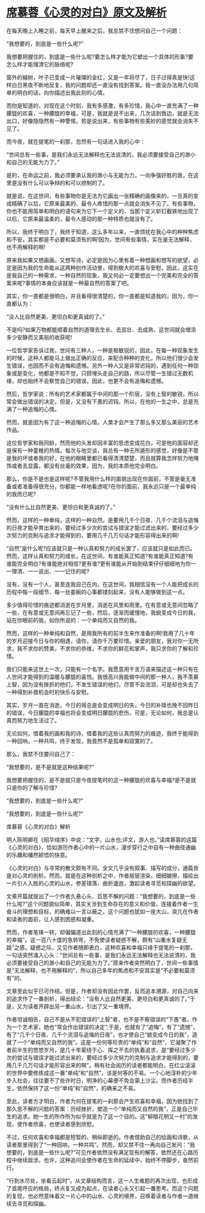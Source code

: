 # [席慕蓉《心灵的对白》原文及解析](https://www.vrrw.net/wx/8676.html)

在每天晚上入睡之前，每天早上醒来之后，我总禁不住想问自己一个问题：

“我想要的，到底是一些什么呢?”

我想要把握住的，到底是一些什么呢?要怎么样才能为它塑出一个具体的形象?要怎么样才能理清它的脉络呢?

窗外的槭树，叶子已变成一片璀璨的金红，又是一年将尽了，日子过得真是快!这样白日黑夜不断地反复，我的问题却还一直没有找到答案。我一直没办法用几句简单的明白的话，向你描述出我此刻的心情。

而你是知道的，对现在这个时刻，我有多感激，有多珍惜，我心中一直充满了一种朦胧的欢喜，一种朦胧的幸福，可是，我就是说不出来，几次话到唇边，就是无法出口，好像隐隐然有一种警惕，若是说出来，有些事物有些美妙的感觉就会消失不见了。



而今夜，就在提笔的一刹那，忽然有一句话进入我的心中：

“世间总有一些事，是我们永远无法解释也无法说清的，我必须要接受自己的渺小和自己的无能为力了。”

是的，在命运之前，我必须要承认我的渺小与无能为力，一向争强好胜的我，在这里是没有什么可以争辩的和可以控制的了。

就是说，在这世间，有些事物你是无法为它画出一张精确的画像来的，一旦真的变成精确了以后，它原来最美的、最令人疼惜的那一点就会消失不见了。有些事物，你也不能用简单和明白的语句来为它下一个定义的，当那个定义斩钉截铁地出现了以后，它原来最温柔的，最令人感动的那一种特质也就没有了。

所以，我终于明白了，我终于知道，这么多年以来，一直烦扰在我心中的种种焦虑和不安，其实都是不必要和莫须有的啊!因为，世间有些事情，实在是无法解释，也不用解释的啊!

原来我如果又想画画，又想写诗，必定是因为心里有着一种想画和想写的欲望，必定是因为我的生命能从这两种创作活动里，得到极大的欢喜与安慰，因此，这实在是我自己的一种需求，一种自然的现象，我又何必一定要想出一个完美和完全的答案来呢?事情的本身应该就是一种最自然的答案了吧。

其实，你一直都是很明白，并且看得很清楚的，你一直都是知道我的，因为，你一直都认为：

“没人比自然更美、更坦白和更真诚的了。”

不是吗?如果万物都能顺着自然的道理去生长、去茁壮、去成熟，这世间就会增添多少安静而又美丽的收获呢!

一位哲学家告诉过我，世间有三种人，一种是极敏锐的，因此，在每一种现象发生的时候，这种人都能马上做出正确的反应，来配合种种的变化，所以他们很少会发生错误，也因而不会有追悔和遗憾。另外一种人又是非常迟钝的，遇到任何一种现象或是变化，他都是不知不觉，只顾埋头走自己的路，所以尽管一生错过无数机缘，却也始终不会察觉自己的错误，因此，也更不会有追悔和遗憾。

然后，哲学家说：所有的艺术家都属于中间的那一个阶层，没有上智的敏锐，所以常会做出错误的决定。但是，又没有下愚的迟钝，所以，在他的一生之中，总是充满了一种追悔的心情。

然而，就是因为有了这一种追悔的心情，人类才会产生了那么多又那么美丽的艺术作品。

这位哲学家和我同龄，然而他的头发却因丰富的思虑变成花白，可是他的面容却还是保有一种童稚的热情。每次与他交谈，我总有一种无所遁形的感觉，好像是不管是我的坏或者我的好，在他的眼睛里都已看得清清楚楚，而且就算我怎样努力地掩饰或者去显露，都没有丝毫的效果，因为，我的本质他完全明白。

那么，你是不是也是这样呢?不管我用什么样的面貌出现在你面前，不管是毫无准备或者准备得很充分，你都能一样地看透呢?在你的面前，我永远只是一个最单纯的我而已呢?

“没有什么比自然更美、更坦白和更真诚的了。”

然而，这样的一种单纯，这样的一种自然。是要用几千个日夜、几千个流泪与追悔的日夜才能孕育出来的，要经过多少次的尝试与错误才能过滤出来的，要经过多少次努力的克制与追求才能得到的，要用几千几万句话才能形容得出来的啊!

“自然”是什么呢?应该就只是一种认真和努力的成长罢了，应该就只是如此而已。然而，这样认真和努力的成长，在这世间，有谁能真正知道?有谁能真正知道?有谁能完全明白?有谁能绝对相信?更有谁?更有谁能从开始到结束仔仔细细地为你一一理清、一一说出、一一记住的呢?

没有，没有一个人，甚至连我自己在内，在这世间，我相信没有一个人能把成长的历程中每一段细节、每一丝委婉的心事都镂刻起来，没有人能够做到这一点。

多少值得珍惜的痕迹都消逝在岁月里，消逝在风里和雨里。在有意或无意间忽略了一些，在有意或无意间再忘记了一些，然后，逐渐而缓慢地，我蜕变成今日的我，站在你眼前的我，如你所说的：一个单纯而又自然的我。

然而，这样的一种单纯和自然，是用我所有的前半生来作准备的啊!我用了几十年的岁月迎接今日与你的相遇，请你，请你千万要珍惜。亲爱的朋友，我对你一无所求，我不求你的赞美，不求你的恭维，不求你的鲜花和掌声，我只求你的了解和珍惜。

我们只能来这世上一次，只能有一个名字。我愿意用千言万语来描述这一种只有在人世间才能得到的温暖与朦胧的喜悦。我很高兴我能做中间的那一种人，我不羡慕上智，因为没有挫折的他们，不发生错误的他们，尽管不会流泪，可是却也失去了一种得到补救机会时的快乐与安慰。

其实，岁月一直在消逝，今日的得总是会变成明日的失，今日的补赎也挽不回昨日的错误，今日朦胧的幸福也将会变成明日朦胧的悲伤，可是，无论如何，我总是认真而努力地生活过了。

无论如何，借着我的画和我的诗，借着我的这些认真而努力的痕迹，我终于能得到一种回响，一种共鸣，终于发现，我竟然不是孤单和寂寞的了。

那么，我禁不住要问自己了：

“我想要的，是不是就是这种结果呢?”

我想要把握住的，是不是就只是今夜提笔时的这一种朦胧的欢喜与幸福?是不是就只是你的了解与珍惜?

“我想要的，到底是一些什么呢?”

“我想要的，到底是一些什么呢?”

席慕蓉《心灵的对白》解析

明人陈明卿在《昭华琯序》中说：“文字，山水也;评文，游人也。”读席慕蓉的这篇《心灵的对白》，恰如游历作者心中的一片山水，漫步穿行之中自有一种曲径通幽的乐趣和幡然颖悟的快意。

《心灵的对白》与寻常的散文颇有不同。全文几乎没有叙事、描写的成分，通篇皆是对心灵的剖析。然而，就是在这种剖析之中，作者层层渲染，细细皴擦，描绘出一片引人入胜的心灵的山水，参差错落，曲折逶迤，激起读者寻觅和探幽的欲望。

文章开篇就提出了一个作者久悬心头、百思不解的问题：“我想要的，到底是一些什么呢?”这个问题貌似简单，其实关涉到生命存在的意义和价值，连接着作者一生奋斗的理想和目标，的确难以一言以蔽之。这个问题也犹如一座大山，突兀在作者和读者的面前，让人感到困惑和凝重。

然而，作者笔锋一转，却偏偏道出此刻的心情充满了“一种朦胧的欢喜，一种朦胧的幸福”。这一百八十度的急转弯，不免使读者疑惑不解，颇有“山重水复疑无路”之感。疑惑之际，又见作者随即表白，这种欢喜和幸福只缘于提笔的一刹那，一句话突然涌入心头：“世间总有一些事，是我们永远无法解释也无法说清的，我必须要接受自己的渺小和自己的无能为力了。”原来作者突然明白了，世间一些事情是“无法解释，也不用解释的”，所以自己多年的焦虑和不安其实是“不必要和莫须有”的。

文章至此似乎已可作结。但是，作者却没有因此作罢，反而追本溯源，对自己向来的追求作了一番剖析，得出结论：“没有人比自然更美、更坦白和更真诚的了。”于是，又为读者开辟出另一重山水，引出了又一重境界。

作者坦诚相告，自己不是从不犯错误的“上智”者，也不是不察错误的“下愚”者。作为一个艺术家，她也“常会作出错误的决定”;于是，也就有了“追悔”，有了“遗憾”，有了“几千个日夜、几千个流泪与追悔的日夜”，也才使自己“蜕变成今日的我”，造就了一个“单纯而又自然的我”。这是一份何等珍贵的“单纯”和“自然”，它凝聚了作者前半生的悠悠岁月，是几十年萦绕于心、挥之不去的执着追求，是“要经过多少次的尝试与错误才能过滤出来的，要经过多少次努力的克制与追求才能得到的，要用几千几万句话才能形容出来的啊”。稍有社会阅历的读者都能明白，在红尘滚滚的世界中要修炼成这一番“单纯”和“自然”，该是何等的不易。一个心地淳朴的少年步入社会，往往要不了些许时日，明净的心幕便不免会蒙上沙尘。而作者历经半生，依然保持了这一份“单纯”和“自然”，的确来之不易。

至此，读者方才明白，作者为何在提笔的一刹那会产生欢喜和幸福，因为她找到了那久思不解的问题的答案：历经挫折，塑造一个“单纯而又自然的我”，正是自己毕生的追求。她一生的所作所为似乎就是为了这一个目的。这“柳暗花明又一村”的发现，使作者欣喜，也使读者感到欣慰。

不过，任何欢喜和幸福都是短暂的、稍纵即逝的。作者借助自己的绘画和诗歌，从读者那里得到了“一种回响，一种共鸣”。然而，却又禁不住一再向自己发问：“我想要的，到底是一些什么呢?”可见作者依然没有满足现有的解答，依然还在心路历程中继续跋涉。也许，这种追问会使作者在生命的延续中，始终不停脚步，奋然前行。

“行到水尽处，坐看云起时”。从文章结构而言，这一人生难题的再次出现，也形成了首尾呼应的格局，终点复又成为起点，在读者心头又引起一番思考。而这个问题的复现，也必然意味着又一片心中的山水、心灵的境界，召唤着读者与作者一道继续去寻觅和探幽。

